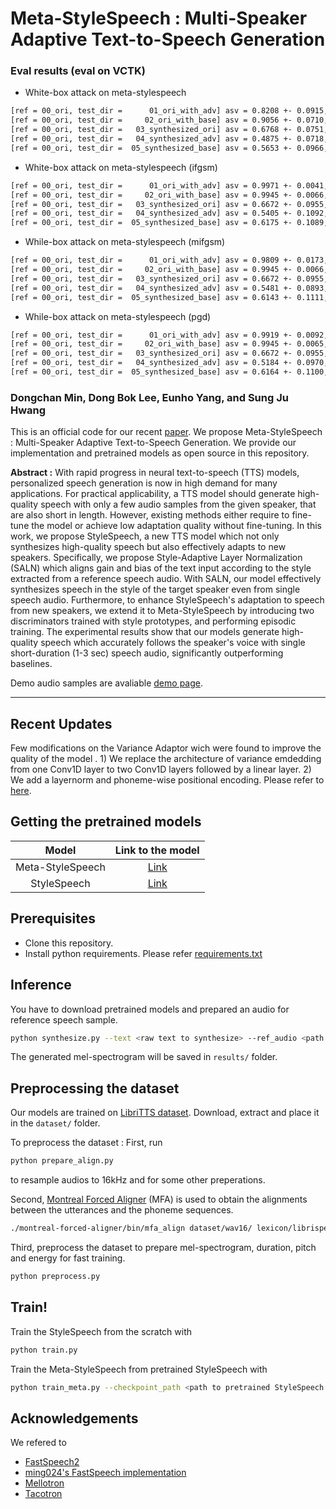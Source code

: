# Meta-StyleSpeech : Multi-Speaker Adaptive Text-to-Speech Generation

### Eval results (eval on VCTK)
* White-box attack on meta-stylespeech
```bash
[ref = 00_ori, test_dir =      01_ori_with_adv] asv = 0.8208 +- 0.0915, mos = 3.4099 += 0.1257
[ref = 00_ori, test_dir =     02_ori_with_base] asv = 0.9056 +- 0.0710, mos = 3.4471 += 0.1294
[ref = 00_ori, test_dir =   03_synthesized_ori] asv = 0.6768 +- 0.0751, mos = 3.2561 += 0.2237
[ref = 00_ori, test_dir =   04_synthesized_adv] asv = 0.4875 +- 0.0718, mos = 3.2090 += 0.1840
[ref = 00_ori, test_dir =  05_synthesized_base] asv = 0.5653 +- 0.0966, mos = 3.2598 += 0.1947
```

* White-box attack on meta-stylespeech (ifgsm)
```bash
[ref = 00_ori, test_dir =      01_ori_with_adv] asv = 0.9971 +- 0.0041, mos = 3.4596 += 0.1543
[ref = 00_ori, test_dir =     02_ori_with_base] asv = 0.9945 +- 0.0066, mos = 3.4396 += 0.1458
[ref = 00_ori, test_dir =   03_synthesized_ori] asv = 0.6672 +- 0.0955, mos = 3.1903 += 0.2370
[ref = 00_ori, test_dir =   04_synthesized_adv] asv = 0.5405 +- 0.1092, mos = 3.0785 += 0.2283
[ref = 00_ori, test_dir =  05_synthesized_base] asv = 0.6175 +- 0.1089, mos = 3.1156 += 0.2384
```

* While-box attack on meta-stylespeech (mifgsm)
```bash
[ref = 00_ori, test_dir =      01_ori_with_adv] asv = 0.9809 +- 0.0173, mos = 3.4747 += 0.1409
[ref = 00_ori, test_dir =     02_ori_with_base] asv = 0.9945 +- 0.0066, mos = 3.4416 += 0.1455
[ref = 00_ori, test_dir =   03_synthesized_ori] asv = 0.6672 +- 0.0955, mos = 3.1903 += 0.2370
[ref = 00_ori, test_dir =   04_synthesized_adv] asv = 0.5481 +- 0.0893, mos = 3.1670 += 0.1932
[ref = 00_ori, test_dir =  05_synthesized_base] asv = 0.6143 +- 0.1111, mos = 3.1196 += 0.2320
```

* While-box attack on meta-stylespeech (pgd)
```bash
[ref = 00_ori, test_dir =      01_ori_with_adv] asv = 0.9919 +- 0.0092, mos = 3.5105 += 0.1526
[ref = 00_ori, test_dir =     02_ori_with_base] asv = 0.9945 +- 0.0065, mos = 3.4380 += 0.1404
[ref = 00_ori, test_dir =   03_synthesized_ori] asv = 0.6672 +- 0.0955, mos = 3.1903 += 0.2370
[ref = 00_ori, test_dir =   04_synthesized_adv] asv = 0.5184 +- 0.0970, mos = 3.0843 += 0.1900
[ref = 00_ori, test_dir =  05_synthesized_base] asv = 0.6164 +- 0.1100, mos = 3.1112 += 0.2437
```

### Dongchan Min, Dong Bok Lee, Eunho Yang, and Sung Ju Hwang

This is an official code for our recent [paper](https://arxiv.org/abs/2106.03153).
We propose Meta-StyleSpeech : Multi-Speaker Adaptive Text-to-Speech Generation.
We provide our implementation and pretrained models as open source in this repository.

**Abstract :**
With rapid progress in neural text-to-speech (TTS) models, personalized speech generation is now in high demand for many applications. For practical applicability, a TTS model should generate high-quality speech with only a few audio samples from the given speaker, that are also short in length. However, existing methods either require to fine-tune the model or achieve low adaptation quality without fine-tuning. In this work, we propose StyleSpeech, a new TTS model which not only synthesizes high-quality speech but also effectively adapts to new speakers. Specifically, we propose Style-Adaptive Layer Normalization (SALN) which aligns gain and bias of the text input according to the style extracted from a reference speech audio. With SALN, our model effectively synthesizes speech in the style of the target speaker even from single speech audio. Furthermore, to enhance StyleSpeech's adaptation to speech from new speakers, we extend it to Meta-StyleSpeech by introducing two discriminators trained with style prototypes, and performing episodic training. The experimental results show that our models generate high-quality speech which accurately follows the speaker's voice with single short-duration (1-3 sec) speech audio, significantly outperforming baselines.

Demo audio samples are avaliable [demo page](https://stylespeech.github.io/).

--------
**Recent Updates**
--------
Few modifications on the Variance Adaptor wich were found to improve the quality of the model . 1) We replace the architecture of variance emdedding from one Conv1D layer to two Conv1D layers followed by a linear layer. 2) We add a layernorm and phoneme-wise positional encoding. Please refer to [here](models/VarianceAdaptor.py).


Getting the pretrained models
----------
| Model | Link to the model | 
| :-------------: | :---------------: |
| Meta-StyleSpeech | [Link](https://drive.google.com/file/d/1xGLGt6bK7IapiKNj9YliMBmP5MCBv9OR/view?usp=sharing) |
| StyleSpeech | [Link](https://drive.google.com/file/d/1Q7yLKnFH4UkOjaszikjaovItNAaTyEVN/view?usp=sharing)  |


Prerequisites
-------------
- Clone this repository.
- Install python requirements. Please refer [requirements.txt](requirements.txt)


Inference
-------------
You have to download pretrained models and prepared an audio for reference speech sample.
```bash
python synthesize.py --text <raw text to synthesize> --ref_audio <path to referecne speech audio> --checkpoint_path <path to pretrained model>
```
The generated mel-spectrogram will be saved in `results/` folder.


Preprocessing the dataset
-------------
Our models are trained on [LibriTTS dataset](https://openslr.org/60/). Download, extract and place it in the `dataset/` folder.

To preprocess the dataset : 
First, run 
```bash
python prepare_align.py 
```
to resample audios to 16kHz and for some other preperations.

Second, [Montreal Forced Aligner](https://montreal-forced-aligner.readthedocs.io/en/latest/) (MFA) is used to obtain the alignments between the utterances and the phoneme sequences.
```bash
./montreal-forced-aligner/bin/mfa_align dataset/wav16/ lexicon/librispeech-lexicon.txt  english datset/TextGrid/ -j 10 -v
```

Third, preprocess the dataset to prepare mel-spectrogram, duration, pitch and energy for fast training.
```bash
python preprocess.py
```

Train!
-------------
Train the StyleSpeech from the scratch with
```bash
python train.py 
```

Train the Meta-StyleSpeech from pretrained StyleSpeech with
```bash
python train_meta.py --checkpoint_path <path to pretrained StyleSpeech model>
```


## Acknowledgements
We refered to
* [FastSpeech2](https://arxiv.org/abs/2006.04558)
* [ming024's FastSpeech implementation](https://github.com/ming024/FastSpeech2)
* [Mellotron](https://github.com/NVIDIA/mellotron)
* [Tacotron](https://github.com/keithito/tacotron)

